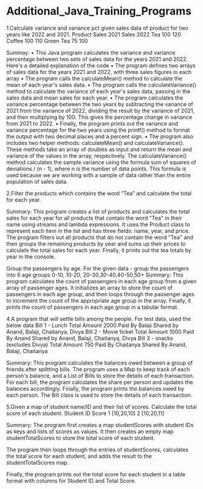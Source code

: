 # Additional_Java_Training_Programs
1.Calculate variance and variance pct given sales data of product for two years like 2022 and 2021. Product Sales 2021 Sales 2022 Tea 100 120 Coffee 100 110 Green Tea 75 100

Summay: • This Java program calculates the variance and variance percentage between two sets of sales data for the years 2021 and 2022. Here's a detailed explanation of the code • The program defines two arrays of sales data for the years 2021 and 2022, with three sales figures in each array • The program calls the calculateMean() method to calculate the mean of each year's sales data. • The program calls the calculateVariance() method to calculate the variance of each year's sales data, passing in the sales data and mean sales for each year. • The program calculates the variance percentage between the two years by subtracting the variance of 2021 from the variance of 2022, dividing the result by the variance of 2021, and then multiplying by 100. This gives the percentage change in variance from 2021 to 2022. • Finally, the program prints out the variance and variance percentage for the two years using the printf() method to format the output with two decimal places and a percent sign. • The program also includes two helper methods: calculateMean() and calculateVariance(). These methods take an array of doubles as input and return the mean and variance of the values in the array, respectively. The calculateVariance() method calculates the sample variance using the formula sum of squares of deviations / (n - 1), where n is the number of data points. This formula is used because we are working with a sample of data rather than the entire population of sales data.

2.Filter the products which contains the word “Tea” and calculate the total for each year.

Summary: This program creates a list of products and calculates the total sales for each year for all products that contain the word "Tea" in their name using streams and lambda expressions. It uses the Product class to represent each item in the list and has three fields: name, year, and price. The program filters out all products that do not contain the word "Tea" and then groups the remaining products by year and sums up their prices to calculate the total sales for each year. Finally, it prints out the tea totals by year in the console.

Group the passengers by age. For the given data - group the passengers into 6 age groups 0-10, 10-20, 20-30,30-40,40-50,50+
Summary: This program calculates the count of passengers in each age group from a given array of passenger ages. It initializes an array to store the count of passengers in each age group, and then loops through the passenger ages to increment the count of the appropriate age group in the array. Finally, it prints the count of passengers in each age group in a tabular format.

4.A program that will settle bills among the people. For test data, used the below data Bill 1 - Lunch Total Amount 2000 Paid By Balaji Shared by Anand, Balaji, Chaitanya, Divya Bill 2 - Movie ticket Total Amount 1000 Paid By Anand Shared by Anand, Balaji, Chaitanya, Divya Bill 3 - snacks (excludes Divya) Total Amount 750 Paid By Chaitanya Shared By Anand, Balaji, Chaitanya

Summary: This program calculates the balances owed between a group of friends after splitting bills. The program uses a Map to keep track of each person's balance, and a List of Bills to store the details of each transaction. For each bill, the program calculates the share per person and updates the balances accordingly. Finally, the program prints the balances owed by each person. The Bill class is used to store the details of each transaction.

5.Given a map of student name/ID and their list of scores. Calculate the total score of each student. Student ID Score 1 [10,20,10] 2 [10,20,11]

Summary: The program first creates a map studentScores with student IDs as keys and lists of scores as values. It then creates an empty map studentTotalScores to store the total score of each student.

The program then loops through the entries of studentScores, calculates the total score for each student, and adds the result to the studentTotalScores map.

Finally, the program prints out the total score for each student in a table format with columns for Student ID and Total Score.
